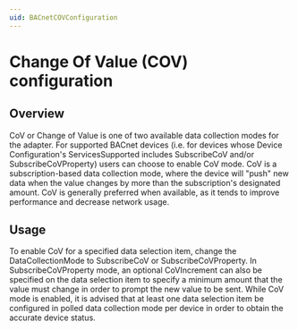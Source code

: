```yaml
---
uid: BACnetCOVConfiguration
---
```


# Change Of Value (COV) configuration

## Overview

CoV or Change of Value is one of two available data collection modes for the adapter. For supported BACnet devices (i.e. for devices whose Device Configuration's ServicesSupported includes SubscribeCoV and/or SubscribeCoVProperty) users can choose to enable CoV mode. CoV is a subscription-based data collection mode, where the device will "push" new data when the value changes by more than the subscription's designated amount. CoV is generally preferred when available, as it tends to improve performance and decrease network usage.

## Usage 

To enable CoV for a specified data selection item, change the DataCollectionMode to SubscribeCoV or SubscribeCoVProperty. In SubscribeCoVProperty mode, an optional CoVIncrement can also be specified on the data selection item to specify a minimum amount that the value must change in order to prompt the new value to be sent. While CoV mode is enabled, it is advised that at least one data selection item be configured in polled data collection mode per device in order to obtain the accurate device status.
